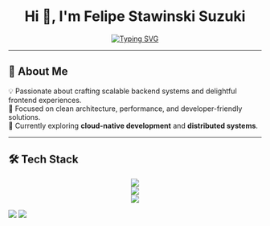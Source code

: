 <!-- Profile README -->

<h1 align="center">Hi 👋, I'm Felipe Stawinski Suzuki</h1>
<p align="center">
  <a href="https://git.io/typing-svg">
    <img src="https://readme-typing-svg.herokuapp.com?font=Fira+Code&size=22&pause=1000&center=true&vCenter=true&width=600&lines=Backend+%26+Frontend+Developer;Python+%7C+Django+%7C+FastAPI;GO+%7C+MongoDB;Next+%7C+React;Always+learning+new+things+🚀" alt="Typing SVG" />
  </a>
</p>

---

## 🚀 About Me
💡 Passionate about crafting scalable backend systems and delightful frontend experiences.  
🎯 Focused on clean architecture, performance, and developer-friendly solutions.  
🌱 Currently exploring **cloud-native development** and **distributed systems**.  

---

## 🛠️ Tech Stack

<p align="center">
  <!-- Backend -->
  <img src="https://skillicons.dev/icons?i=python,django,fastapi,go,mongodb" /><br>
  <!-- Frontend -->
  <img src="https://skillicons.dev/icons?i=javascript,react,next,tailwind,html,css" /><br>
  <!-- Tools -->
  <img src="https://skillicons.dev/icons?i=git,github,vscode,linux" />
</p>


<a href="mailto:felipe.stawinski@gmail.com"><img src="https://img.shields.io/badge/Email-D14836?style=for-the-badge&logo=gmail&logoColor=white"></a>
<a href="https://www.linkedin.com/in/your-linkedin/"><img src="https://img.shields.io/badge/LinkedIn-0077B5?style=for-the-badge&logo=linkedin&logoColor=white"></a>


